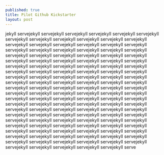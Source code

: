 ```yaml
---
published: true
title: Pilot Github Kickstarter
layout: post
---
```

jekyll servejekyll servejekyll servejekyll servejekyll servejekyll servejekyll servejekyll servejekyll servejekyll servejekyll servejekyll servejekyll servejekyll servejekyll servejekyll servejekyll servejekyll servejekyll servejekyll servejekyll servejekyll servejekyll servejekyll servejekyll servejekyll servejekyll servejekyll servejekyll servejekyll servejekyll servejekyll servejekyll servejekyll servejekyll servejekyll servejekyll servejekyll servejekyll servejekyll servejekyll servejekyll servejekyll servejekyll servejekyll servejekyll servejekyll servejekyll servejekyll servejekyll servejekyll servejekyll servejekyll servejekyll servejekyll servejekyll servejekyll servejekyll servejekyll servejekyll servejekyll servejekyll servejekyll servejekyll servejekyll servejekyll servejekyll servejekyll servejekyll servejekyll servejekyll servejekyll servejekyll servejekyll servejekyll servejekyll servejekyll servejekyll servejekyll servejekyll servejekyll servejekyll servejekyll servejekyll servejekyll servejekyll servejekyll servejekyll servejekyll servejekyll servejekyll servejekyll servejekyll servejekyll servejekyll servejekyll servejekyll servejekyll servejekyll servejekyll servejekyll servejekyll servejekyll servejekyll servejekyll servejekyll servejekyll servejekyll servejekyll servejekyll servejekyll servejekyll servejekyll servejekyll servejekyll servejekyll servejekyll servejekyll servejekyll servejekyll servejekyll servejekyll servejekyll servejekyll servejekyll servejekyll servejekyll servejekyll servejekyll servejekyll servejekyll servejekyll serve